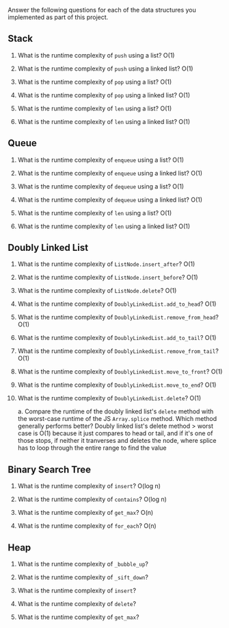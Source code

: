 Answer the following questions for each of the data structures you implemented as part of this project.

## Stack

1. What is the runtime complexity of `push` using a list?
O(1)

2. What is the runtime complexity of `push` using a linked list?
O(1)

3. What is the runtime complexity of `pop` using a list?
O(1)

4. What is the runtime complexity of `pop` using a linked list?
O(1)

5. What is the runtime complexity of `len` using a list?
O(1)

6. What is the runtime complexity of `len` using a linked list?
O(1)

## Queue

1. What is the runtime complexity of `enqueue` using a list?
O(1)

2. What is the runtime complexity of `enqueue` using a linked list?
O(1)

3. What is the runtime complexity of `dequeue` using a list?
O(1)

4. What is the runtime complexity of `dequeue` using a linked list?
O(1)

5. What is the runtime complexity of `len` using a list?
O(1)

6. What is the runtime complexity of `len` using a linked list?
O(1)

## Doubly Linked List

1. What is the runtime complexity of `ListNode.insert_after`?
O(1)

2. What is the runtime complexity of `ListNode.insert_before`?
O(1)

3. What is the runtime complexity of `ListNode.delete`?
O(1)

4. What is the runtime complexity of `DoublyLinkedList.add_to_head`?
O(1)

5. What is the runtime complexity of `DoublyLinkedList.remove_from_head`?
O(1)

6. What is the runtime complexity of `DoublyLinkedList.add_to_tail`?
O(1)

7. What is the runtime complexity of `DoublyLinkedList.remove_from_tail`?
O(1)

8. What is the runtime complexity of `DoublyLinkedList.move_to_front`?
O(1)

9. What is the runtime complexity of `DoublyLinkedList.move_to_end`?
O(1)

10. What is the runtime complexity of `DoublyLinkedList.delete`?
O(1)

    a. Compare the runtime of the doubly linked list's `delete` method with the worst-case runtime of the JS `Array.splice` method. Which method generally performs better?
    Doubly linked list's delete method > worst case is O(1) because it just compares to head or tail, and if it's one of those stops, if neither it tranverses and deletes the node, where splice has to loop through the entire range to find the value

## Binary Search Tree

1. What is the runtime complexity of `insert`?
O(log n)

2. What is the runtime complexity of `contains`?
O(log n)

3. What is the runtime complexity of `get_max`?
O(n)

4. What is the runtime complexity of `for_each`?
O(n)
    
## Heap

1. What is the runtime complexity of `_bubble_up`?

2. What is the runtime complexity of `_sift_down`?

3. What is the runtime complexity of `insert`?

4. What is the runtime complexity of `delete`?

5. What is the runtime complexity of `get_max`?
